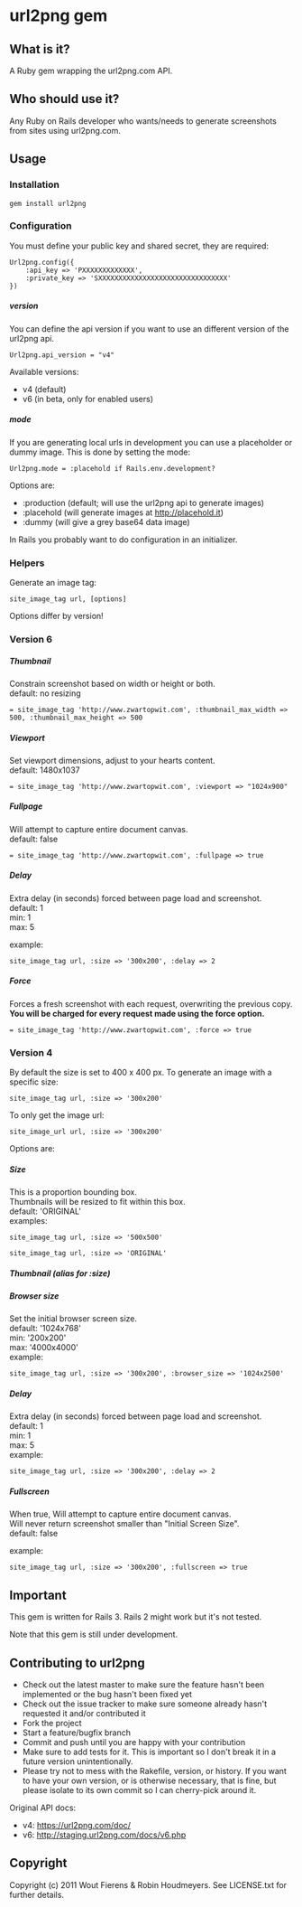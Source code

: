 # url2png gem

## What is it?
A Ruby gem wrapping the url2png.com API.

## Who should use it?
Any Ruby on Rails developer who wants/needs to generate screenshots from sites using url2png.com.

## Usage

### Installation

    gem install url2png


### Configuration

You must define your public key and shared secret, they are required:

	Url2png.config({
	    :api_key => 'PXXXXXXXXXXXXX',
	    :private_key => 'SXXXXXXXXXXXXXXXXXXXXXXXXXXXXXXXX'
	})

##### version
You can define the api version if you want to use an different version of the url2png api. 
	
	Url2png.api_version = "v4"

Available versions:

* v4 (default)
* v6 (in beta, only for enabled users)


##### mode
If you are generating local urls in development you can use a placeholder or dummy image.
This is done by setting the mode:

    Url2png.mode = :placehold if Rails.env.development?

Options are:

* :production (default; will use the url2png api to generate images)
* :placehold (will generate images at http://placehold.it)
* :dummy (will give a grey base64 data image)

In Rails you probably want to do configuration in an initializer.


### Helpers

Generate an image tag:

    site_image_tag url, [options]


Options differ by version!


### Version 6

##### Thumbnail
Constrain screenshot based on width or height or both.<br>
default: no resizing
		
	= site_image_tag 'http://www.zwartopwit.com', :thumbnail_max_width => 500, :thumbnail_max_height => 500
	

##### Viewport
Set viewport dimensions, adjust to your hearts content.<br>
default: 1480x1037
	
	= site_image_tag 'http://www.zwartopwit.com', :viewport => "1024x900"


##### Fullpage
Will attempt to capture entire document canvas.<br>
default: false
	
	= site_image_tag 'http://www.zwartopwit.com', :fullpage => true
	

##### Delay
Extra delay (in seconds) forced between page load and screenshot.<br>
default: 1<br>
min: 1<br>
max: 5<br>

example:
		
	site_image_tag url, :size => '300x200', :delay => 2
	
	
##### Force
Forces a fresh screenshot with each request, overwriting the previous copy.<br>
**You will be charged for every request made using the force option.**
	
	= site_image_tag 'http://www.zwartopwit.com', :force => true

	
### Version 4

By default the size is set to 400 x 400 px.
To generate an image with a specific size:

    site_image_tag url, :size => '300x200'

To only get the image url:

    site_image_url url, :size => '300x200'

Options are:

##### Size
This is a proportion bounding box.<br>
Thumbnails will be resized to fit within this box.<br>
default: 'ORIGINAL'<br>
examples:

    site_image_tag url, :size => '500x500'

    site_image_tag url, :size => 'ORIGINAL'

##### Thumbnail (alias for :size)

##### Browser size
Set the initial browser screen size.<br>
default: '1024x768'<br>
min: '200x200'<br>
max: '4000x4000'<br>
example:
    
    site_image_tag url, :size => '300x200', :browser_size => '1024x2500'

##### Delay
Extra delay (in seconds) forced between page load and screenshot.<br>
default: 1<br>
min: 1<br>
max: 5<br>
example:

	site_image_tag url, :size => '300x200', :delay => 2

##### Fullscreen
When true, Will attempt to capture entire document canvas.<br>
Will never return screenshot smaller than "Initial Screen Size".<br>
default: false<br>

example:

    site_image_tag url, :size => '300x200', :fullscreen => true



## Important

This gem is written for Rails 3.
Rails 2 might work but it's not tested.

Note that this gem is still under development.


## Contributing to url2png
 
* Check out the latest master to make sure the feature hasn't been implemented or the bug hasn't been fixed yet
* Check out the issue tracker to make sure someone already hasn't requested it and/or contributed it
* Fork the project
* Start a feature/bugfix branch
* Commit and push until you are happy with your contribution
* Make sure to add tests for it. This is important so I don't break it in a future version unintentionally.
* Please try not to mess with the Rakefile, version, or history. If you want to have your own version, or is otherwise necessary, that is fine, but please isolate to its own commit so I can cherry-pick around it.

Original API docs: 

* v4: https://url2png.com/doc/
* v6: http://staging.url2png.com/docs/v6.php


## Copyright

Copyright (c) 2011 Wout Fierens & Robin Houdmeyers. See LICENSE.txt for
further details.




